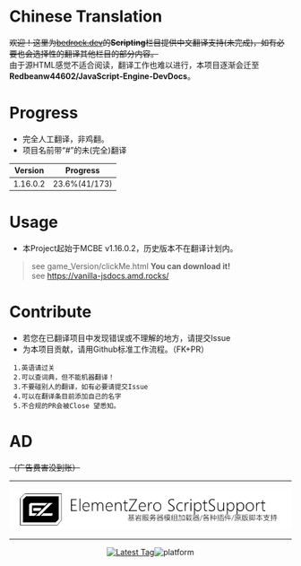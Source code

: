 # Chinese Translation
~~欢迎！这里为[bedrock.dev](https://bedrock.dev/)的**Scripting**栏目提供中文翻译支持(未完成)，如有必要也会选择性的翻译其他栏目的部分内容。~~
<br>
由于源HTML感觉不适合阅读，翻译工作也难以进行，本项目逐渐会迁至**Redbeanw44602/JavaScript-Engine-DevDocs**。

# Progress
 - 完全人工翻译，非鸡翻。
 - 项目名前带“#”的未(完全)翻译
 
 Version | Progress
 -|-
 1.16.0.2 | 23.6%(41/173)

# Usage
 - 本Project起始于MCBE v1.16.0.2，历史版本不在翻译计划内。
> see game_Version/clickMe.html **You can download it!** <br/>
> see https://vanilla-jsdocs.amd.rocks/

# Contribute
 - 若您在已翻译项目中发现错误或不理解的地方，请提交Issue
 - 为本项目贡献，请用Github标准工作流程。（FK+PR）
```
 1.英语请过关
 2.可以查词典，但不能机器翻译！
 3.不要碰别人的翻译，如有必要请提交Issue
 4.可以在翻译条目前添加自己的名字
 5.不合规的PR会被Close 望悉知。
```

# AD 
~~（广告费害没到账）~~<br/>
***
[<div align=center>![ez6](/img/ez.png)](https://github.com/Element-0/ElementZero)<br>
***
<a href="https://github.com/Element-0/ElementZero/releases/latest">![Latest Tag](https://img.shields.io/github/v/tag/Element-0/ElementZero?label=LATEST%20TAG&style=for-the-badge)</a>![platform](https://img.shields.io/badge/platform-win--x64%20%7C%20wine--linux--x64-green?style=for-the-badge)

